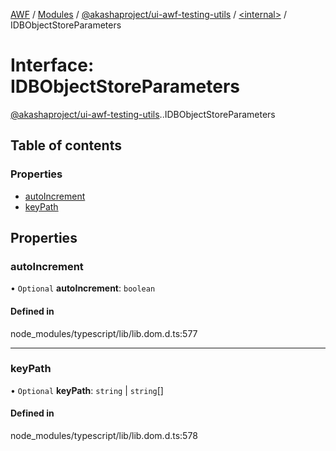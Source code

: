 [AWF](../README.md) / [Modules](../modules.md) / [@akashaproject/ui-awf-testing-utils](../modules/akashaproject_ui_awf_testing_utils.md) / [<internal\>](../modules/akashaproject_ui_awf_testing_utils._internal_.md) / IDBObjectStoreParameters

# Interface: IDBObjectStoreParameters

[@akashaproject/ui-awf-testing-utils](../modules/akashaproject_ui_awf_testing_utils.md).[<internal>](../modules/akashaproject_ui_awf_testing_utils._internal_.md).IDBObjectStoreParameters

## Table of contents

### Properties

- [autoIncrement](akashaproject_ui_awf_testing_utils._internal_.IDBObjectStoreParameters.md#autoincrement)
- [keyPath](akashaproject_ui_awf_testing_utils._internal_.IDBObjectStoreParameters.md#keypath)

## Properties

### autoIncrement

• `Optional` **autoIncrement**: `boolean`

#### Defined in

node_modules/typescript/lib/lib.dom.d.ts:577

___

### keyPath

• `Optional` **keyPath**: `string` \| `string`[]

#### Defined in

node_modules/typescript/lib/lib.dom.d.ts:578
